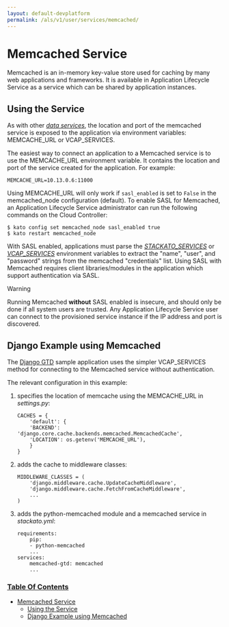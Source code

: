 ```yaml
---
layout: default-devplatform
permalink: /als/v1/user/services/memcached/
---
```


Memcached Service[](#memcached-service "Permalink to this headline")
=====================================================================

Memcached is an in-memory key-value store used for caching by many web
applications and frameworks. It is available in Application Lifecycle Service as a service
which can be shared by application instances.

Using the Service[](#using-the-service "Permalink to this headline")
---------------------------------------------------------------------

As with other [*data services*](/als/v1/user/services/data-services/#data-services), the
location and port of the memcached service is exposed to the application
via environment variables: MEMCACHE\_URL or VCAP\_SERVICES.

The easiest way to connect an application to a Memcached service is to
use the MEMCACHE\_URL environment variable. It contains the location and
port of the service created for the application. For example:

    MEMCACHE_URL=10.13.0.6:11000

Using MEMCACHE\_URL will only work if `sasl_enabled`
is set to `False` in the memcached\_node
configuration (default). To enable SASL for Memcached, an Application Lifecycle Service
administrator can run the following commands on the Cloud Controller:

    $ kato config set memcached_node sasl_enabled true
    $ kato restart memcached_node

With SASL enabled, applications must parse the
[*STACKATO\_SERVICES*](/als/v1/user/services/data-services/#database-services-helion-services)
or
[*VCAP\_SERVICES*](/als/v1/user/services/data-services/#database-services-vcap-services)
environment variables to extract the "name", "user", and "password"
strings from the memcached "credentials" list. Using SASL with Memcached
requires client libraries/modules in the application which support
authentication via SASL.

Warning

Running Memcached **without** SASL enabled is insecure, and should only
be done if all system users are trusted. Any Application Lifecycle Service user can connect
to the provisioned service instance if the IP address and port is
discovered.

Django Example using Memcached[](#django-example-using-memcached "Permalink to this headline")
-----------------------------------------------------------------------------------------------

The [Django GTD](https://github.com/Stackato-Apps/django-gtd) sample
application uses the simpler VCAP\_SERVICES method for connecting to the
Memcached service without authentication.

The relevant configuration in this example:

1.  specifies the location of memcache using the MEMCACHE\_URL in
    *settings.py*:

        CACHES = {
            'default': {
            'BACKEND': 'django.core.cache.backends.memcached.MemcachedCache',
            'LOCATION': os.getenv('MEMCACHE_URL'),
            }
        }

2.  adds the cache to middleware classes:

        MIDDLEWARE_CLASSES = (
            'django.middleware.cache.UpdateCacheMiddleware',
            'django.middleware.cache.FetchFromCacheMiddleware',
            ...
        )

3.  adds the python-memcached module and a memcached service in
    *stackato.yml*:

        requirements:
            pip:
            - python-memcached
            ...
        services:
            memcached-gtd: memcached
            ...

### [Table Of Contents](/als/v1/index-2/)

-   [Memcached Service](#)
    -   [Using the Service](#using-the-service)
    -   [Django Example using
        Memcached](#django-example-using-memcached)

